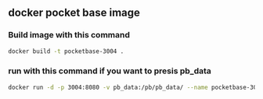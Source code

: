 ## docker pocket base image

### Build image with this command
```bash
docker build -t pocketbase-3004 .
```

### run with this command if you want to presis pb_data

```bash
docker run -d -p 3004:8080 -v pb_data:/pb/pb_data/ --name pocketbase-3004 pocketbase-3004 
```
